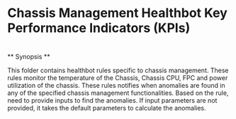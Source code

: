 # Chassis Management Healthbot Key Performance Indicators (KPIs)
#
** Synopsis **
 
This folder contains healthbot rules specific to chassis management. These rules monitor the temperature of the Chassis, Chassis CPU, FPC and power utilization of the chassis. These rules notifies when anomalies are found in any of the specified chassis management functionalities.  Based on the rule, need to provide inputs to find the anomalies. If input parameters are not provided, it takes the default parameters to calculate the anomalies.
